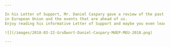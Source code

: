 ```yaml
---

In his Letter of Support, Mr. Daniel Caspary gave a review of the past happenings 
in European Union and the events that are ahead of us. 
Enjoy reading his informative Letter of Support and maybe you even learn something new!

![](/images/2018-03-22-Grußwort-Daniel-Caspary-MdEP-MEU-2018.png)

---
```


